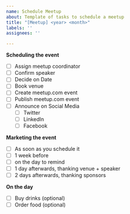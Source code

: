 ```yaml
---
name: Schedule Meetup
about: Template of tasks to schedule a meetup
title: "[Meetup] <year> <month>"
labels: ''
assignees: ''

---
```


**Scheduling the event**
* [ ] Assign meetup coordinator
* [ ] Confirm speaker
* [ ] Decide on Date
* [ ] Book venue
* [ ] Create meetup.com event
* [ ] Publish meetup.com event
* [ ] Announce on Social Media
  * [ ] Twitter
  * [ ] LinkedIn  
  * [ ] Facebook

**Marketing the event**
  * [ ] As soon as you schedule it
  * [ ] 1 week before
  * [ ] on the day to remind
  * [ ] 1 day afterwards, thanking venue + speaker
  * [ ] 2 days afterwards, thanking sponsors

**On the day**
* [ ] Buy drinks (optional)
* [ ] Order food (optional)
